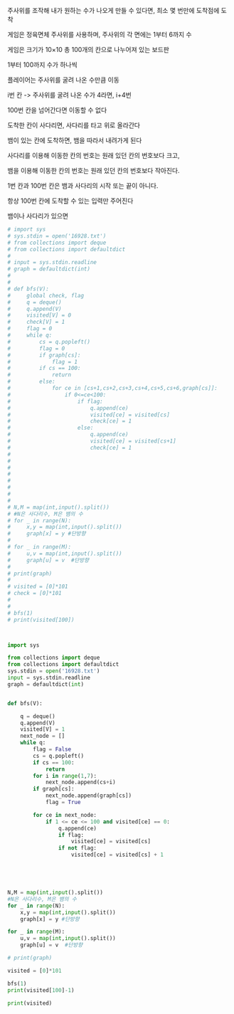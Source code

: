 주사위를 조작해 내가 원하는 수가 나오게 만들 수 있다면, 최소 몇 번만에 도착점에 도착



게임은 정육면체 주사위를 사용하며, 주사위의 각 면에는 1부터 6까지 수



 게임은 크기가 10×10 총 100개의 칸으로 나누어져 있는 보드판

 1부터 100까지 수가 하나씩



플레이어는 주사위를 굴려 나온 수만큼 이동

 i번 칸  -> 주사위를 굴려 나온 수가 4라면, i+4번

 100번 칸을 넘어간다면 이동할 수 없다



 도착한 칸이 사다리면, 사다리를 타고 위로 올라간다

뱀이 있는 칸에 도착하면, 뱀을 따라서 내려가게 된다

 사다리를 이용해 이동한 칸의 번호는 원래 있던 칸의 번호보다 크고,

뱀을 이용해 이동한 칸의 번호는 원래 있던 칸의 번호보다 작아진다.



1번 칸과 100번 칸은 뱀과 사다리의 시작 또는 끝이 아니다. 

항상 100번 칸에 도착할 수 있는 입력만 주어진다



뱀이나 사다리가 있으면

```python
# import sys
# sys.stdin = open('16928.txt')
# from collections import deque
# from collections import defaultdict
#
# input = sys.stdin.readline
# graph = defaultdict(int)
#
#
# def bfs(V):
#     global check, flag
#     q = deque()
#     q.append(V)
#     visited[V] = 0
#     check[V] = 1
#     flag = 0
#     while q:
#         cs = q.popleft()
#         flag = 0
#         if graph[cs]:
#             flag = 1
#         if cs == 100:
#             return
#         else:
#             for ce in [cs+1,cs+2,cs+3,cs+4,cs+5,cs+6,graph[cs]]:
#                 if 0<=ce<100:
#                     if flag:
#                         q.append(ce)
#                         visited[ce] = visited[cs]
#                         check[ce] = 1
#                     else:
#                         q.append(ce)
#                         visited[ce] = visited[cs+1]
#                         check[ce] = 1
#
#
#
#
#
#
#
#
# N,M = map(int,input().split())
# #N은 사다리수, M은 뱀의 수
# for _ in range(N):
#     x,y = map(int,input().split())
#     graph[x] = y #단방향
#
# for _ in range(M):
#     u,v = map(int,input().split())
#     graph[u] = v  #단방향
#
# print(graph)
#
# visited = [0]*101
# check = [0]*101
#
#
# bfs(1)
# print(visited[100])



import sys

from collections import deque
from collections import defaultdict
sys.stdin = open('16928.txt')
input = sys.stdin.readline
graph = defaultdict(int)


def bfs(V):

    q = deque()
    q.append(V)
    visited[V] = 1
    next_node = []
    while q:
        flag = False
        cs = q.popleft()
        if cs == 100:
            return
        for i in range(1,7):
            next_node.append(cs+i)
        if graph[cs]:
            next_node.append(graph[cs])
            flag = True

        for ce in next_node:
            if 1 <= ce <= 100 and visited[ce] == 0:
                q.append(ce)
                if flag:
                    visited[ce] = visited[cs]
                if not flag:
                    visited[ce] = visited[cs] + 1





N,M = map(int,input().split())
#N은 사다리수, M은 뱀의 수
for _ in range(N):
    x,y = map(int,input().split())
    graph[x] = y #단방향

for _ in range(M):
    u,v = map(int,input().split())
    graph[u] = v  #단방향

# print(graph)

visited = [0]*101

bfs(1)
print(visited[100]-1)

print(visited)

```